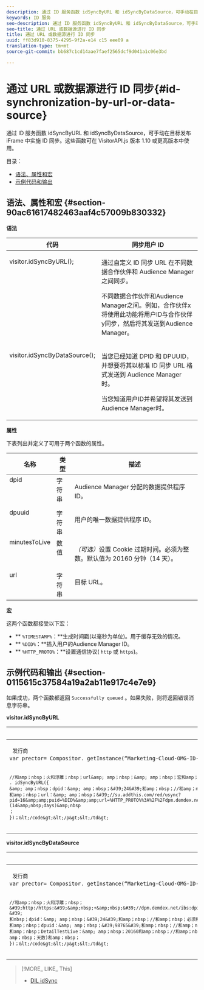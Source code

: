 ```yaml
---
description: 通过 ID 服务函数 idSyncByURL 和 idSyncByDataSource，可手动在目标发布 iFrame 中实施 ID 同步。这些函数可在 VisitorAPI.js 版本 1.10 或更高版本中使用。
keywords: ID 服务
seo-description: 通过 ID 服务函数 idSyncByURL 和 idSyncByDataSource，可手动在目标发布 iFrame 中实施 ID 同步。这些函数可在 VisitorAPI.js 版本 1.10 或更高版本中使用。
seo-title: 通过 URL 或数据源进行 ID 同步
title: 通过 URL 或数据源进行 ID 同步
uuid: ff83d910-8375-4295-9f2a-e14 c15 eee09 a
translation-type: tm+mt
source-git-commit: bb687c1cd14aae7faef2565dcf9d041a1c06e3bd

---
```



# 通过 URL 或数据源进行 ID 同步{#id-synchronization-by-url-or-data-source}

通过 ID 服务函数 idSyncByURL 和 idSyncByDataSource，可手动在目标发布 iFrame 中实施 ID 同步。这些函数可在 VisitorAPI.js 版本 1.10 或更高版本中使用。

目录：

<ul class="simplelist"> 
 <li> <a href="../../mcvid-library/mcvid-get-set/mcvid-idsync.md#section-90ac61617482463aaf4c57009b830332" format="dita" scope="local"> 语法、属性和宏 </a> </li> 
 <li> <a href="../../mcvid-library/mcvid-get-set/mcvid-idsync.md#section-0115615c37584a19a2ab11e917c4e7e9" format="dita" scope="local"> 示例代码和输出 </a> </li> 
</ul>

## 语法、属性和宏 {#section-90ac61617482463aaf4c57009b830332}

**语法**

<table id="table_ADC7501511914805A6A6B24B2DFEBA51"> 
 <thead> 
  <tr> 
   <th colname="col1" class="entry"> 代码 </th> 
   <th colname="col2" class="entry"> 同步用户 ID </th> 
  </tr> 
 </thead>
 <tbody> 
  <tr valign="top"> 
   <td colname="col1"> <p> <span class="codeph"> visitor.idSyncByURL(); </span> </p> </td> 
   <td colname="col2"> <p>通过自定义 ID 同步 URL 在不同数据合作伙伴和 <span class="keyword">Audience Manager</span> 之间同步。 </p> <p> 
     <draft-comment>
       不同数据合作伙伴和Audience Manager之间。例如，合作伙伴x将使用此功能将用户ID与合作伙伴y同步，然后将其发送到Audience Manager。 
     </draft-comment> </p> </td> 
  </tr> 
  <tr valign="top"> 
   <td colname="col1"> <p> <span class="codeph"> visitor.idSyncByDataSource(); </span> </p> </td> 
   <td colname="col2"> <p>当您已经知道 DPID 和 DPUUID，并想要将其以标准 ID 同步 URL 格式发送到 <span class="keyword">Audience Manager</span> 时。 </p> <p> 
     <draft-comment>
       当您知道用户ID并希望将其发送到Audience Manager时。 
     </draft-comment> </p> </td> 
  </tr> 
 </tbody> 
</table>

**属性**

下表列出并定义了可用于两个函数的属性。

<table id="table_5343BE784E694C67B09A0A8878CF8001"> 
 <thead> 
  <tr> 
   <th colname="col1" class="entry"> 名称 </th> 
   <th colname="col2" class="entry"> 类型 </th> 
   <th colname="col3" class="entry"> 描述 </th> 
  </tr> 
 </thead>
 <tbody> 
  <tr valign="top"> 
   <td colname="col1"> <span class="codeph"> dpid </span> </td> 
   <td colname="col2"> 字符串 </td> 
   <td colname="col3"> <p>Audience Manager 分配的数据提供程序 ID。 </p> </td> 
  </tr> 
  <tr valign="top"> 
   <td colname="col1"> <span class="codeph"> dpuuid </span> </td> 
   <td colname="col2"> 字符串 </td> 
   <td colname="col3"> <p>用户的唯一数据提供程序 ID。 </p> </td> 
  </tr> 
  <tr valign="top"> 
   <td colname="col1"> <span class="codeph"> minutesToLive </span> </td> 
   <td colname="col2"> 数值 </td> 
   <td colname="col3"> <p> <i>（可选）</i>设置 Cookie 过期时间。必须为整数。默认值为 20160 分钟（14 天）。 </p> </td> 
  </tr> 
  <tr valign="top"> 
   <td colname="col1"> <span class="codeph"> url </span> </td> 
   <td colname="col2"> 字符串 </td> 
   <td colname="col3"> <p>目标 URL。 </p> </td> 
  </tr> 
 </tbody> 
</table>

**宏**

这两个函数都接受以下宏：

* ** `%TIMESTAMP%`：**生成时间戳(以毫秒为单位)。用于缓存无效的情况。
* ** `%DID%`：**插入用户的Audience Manager ID。
* ** `%HTTP_PROTO%`：**设置通信协议( `http` 或 `https`)。

## 示例代码和输出 {#section-0115615c37584a19a2ab11e917c4e7e9}

如果成功，两个函数都返回 `Successfully queued` 。如果失败，则将返回错误消息字符串。

**visitor.idSyncByURL**

<table id="table_56AD8291DF9445C69CC2BF50435E1626"> 
 <thead> 
  <tr> 
   <th colname="col1" class="entry"> 示例代码 </th> 
   <th colname="col2" class="entry"> 示例输出 </th> 
  </tr> 
 </thead>
 <tbody> 
  <tr> 
   <td colname="col1"> <p> <code class="syntax javascript"> 发行商
var prector= Compositor. getInstance(“Marketing-Cloud-OMG-ID-ID-HERE”，{})；

    //和amp；nbsp；火和浮雕；nbsp；url&amp; amp；nbsp；&amp; amp；nbsp；宏和amp；nbsp；replacedfolder
    . idSyncByURL({
    &amp; amp；nbsp；dpid：&amp; amp；nbsp；&#39;24&#39;和amp；nbsp；//和amp；nbsp；必须和amp；nbsp；&amp; amp；nbsp；&amp; amp；nbsp；字符串
    和amp；nbsp；url：&amp; amp；nbsp；&#39;//su.addthis.com/red/usync?pid=16&amp;amp;puid=%DID%&amp;amp;url=%HTTP_PROTO%%3A%2F%2Fdpm.demdex.net%2Fibs%3Adpid%3D420%26dpuuid%3D%7B%7Buid%7D%7D&#39;,&amp;nbsp;minutesToLive:&amp;nbsp;20160&amp;nbsp;//&amp;nbsp;optional,&amp;nbsp;defaults&amp;nbsp;to&amp;nbsp;20160&amp;nbsp;minutes&amp;nbsp;(14&amp;nbsp;days)&amp;nbsp
    ；
    })；&lt;/code&gt;&lt;/p&gt;&lt;/td&gt;
<td colname="col2"> <p> <span class="codeph"> http://su.addthis.com/red/usync?pid=16&amp;puid=28777806459181003670799219185178493848&amp;url=http%3A%2F%2Fdpm.demdex.net%2Fibs%3Adpid%3D420%26dpuuid%3D%7B%7Buid%7D%7D </span> </p> </td> 
  </tr> 
 </tbody> 
</table>

**visitor.idSyncByDataSource**

<table id="table_90D61A7E715D47238AAFF2808B33C2F0"> 
 <thead> 
  <tr> 
   <th colname="col1" class="entry"> 示例代码 </th> 
   <th colname="col2" class="entry"> 示例输出 </th> 
  </tr> 
 </thead>
 <tbody> 
  <tr> 
   <td colname="col1"> <p> <code class="syntax javascript"> 发行商
var prector= Compositor. getInstance(“Marketing-Cloud-OMG-ID-ID-HERE”，{})；

    //和amp；nbsp；火和浮雕；nbsp；&#39;http:/https:&#39;&amp;nbsp;+&amp;nbsp;&#39;//dpm.demdex.net/ibs:dpid=&amp;lt;dpid&amp;gt;&amp;amp;dpuuid=&amp;lt;dpuuid&amp;gt;&#39;visitor.idSyncByDataSource(
    &#39;
    和nbsp；dpid：&amp; amp；nbsp；&#39;24&#39;和amp；nbsp；//和amp；nbsp；必须和amp；nbsp；&amp; amp；nbsp；&amp; amp；nbsp；字符串
    和amp；nbsp；dpuid：&amp; amp；nbsp；&#39;98765&#39;和amp；nbsp；//和amp；nbsp；必须和amp；nbsp；&amp; amp；nbsp；&amp; amp；nbsp；字符串
    和amp；nbsp；DetailTestLive：&amp; amp；nbsp；20160和amp；nbsp；//和amp；nbsp；可选和逗点；nbsp；默认和amp；nbsp；to&amp; amp；nbsp；20160和amp；nbsp；分钟和amp；nbsp；(14和amp；nbsp；天数)和amp；nbsp；
    })；&lt;/code&gt;&lt;/p&gt;&lt;/td&gt;
<td colname="col2"> <p> <span class="codeph"> http://dpm.demdex.net/ibs:dpid=24&amp;dpuuid=98765 </span> </p> </td> 
  </tr> 
 </tbody> 
</table>

>[!MORE_ LIKE_ This]
>
>* [DIL idSync](https://marketing.adobe.com/resources/help/en_US/aam/r_dil_idsync.html)

